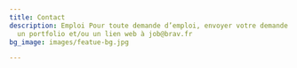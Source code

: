 ```yaml
---
title: Contact
description: Emploi Pour toute demande d’emploi, envoyer votre demande en joignant
  un portfolio et/ou un lien web à job@brav.fr
bg_image: images/featue-bg.jpg

---
```

